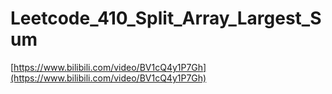 # Leetcode_410_Split_Array_Largest_Sum

[https://www.bilibili.com/video/BV1cQ4y1P7Gh](https://www.bilibili.com/video/BV1cQ4y1P7Gh)